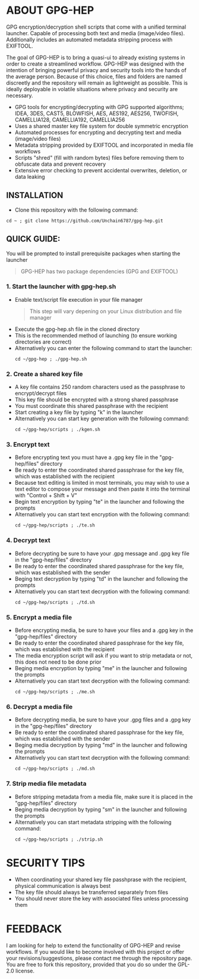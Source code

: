 # ABOUT GPG-HEP
GPG encryption/decryption shell scripts that come with a unified terminal launcher. Capable of processing both text and media (image/video files). Additionally includes an automated metadata stripping process with EXIFTOOL. 

The goal of GPG-HEP is to bring a quasi-ui to already existing systems in order to create a streamlined workflow. GPG-HEP was designed with the intention of bringing powerful privacy and security tools into the hands of the average person. Because of this choice, files and folders are named discreetly and the repository will remain as lightweight as possible. This is ideally deployable in volatile situations where privacy and security are necessary.

- GPG tools for encrypting/decrypting with GPG supported algorithms; IDEA, 3DES, CAST5, BLOWFISH, AES, AES192, AES256, TWOFISH, CAMELLIA128, CAMELLIA192, CAMELLIA256
- Uses a shared master key file system for double symmetric encryption
- Automated processes for encrypting and decrypting text and media (image/video files)
- Metadata stripping provided by EXIFTOOL and incorporated in media file workflows
- Scripts "shred" (fill with random bytes) files before removing them to obfuscate data and prevent recovery
- Extensive error checking to prevent accidental overwrites, deletion, or data leaking

## INSTALLATION
- Clone this repository with the following command:
 ```
 cd ~ ; git clone https://github.com/Unchain6787/gpg-hep.git
 ```
## QUICK GUIDE:
You will be prompted to install prerequisite packages when starting the launcher
> GPG-HEP has two package dependencies (GPG and EXIFTOOL)
### 1. Start the launcher with gpg-hep.sh
 - Enable text/script file execution in your file manager
   > This step will vary depening on your Linux distribution and file manager
 - Execute the gpg-hep.sh file in the cloned directory
 - This is the recommended method of launching (to ensure working directories are correct)
 - Alternatively you can enter the following command to start the launcher:
   ```
   cd ~/gpg-hep ; ./gpg-hep.sh
   ```
### 2. Create a shared key file
 - A key file contains 250 random characters used as the passphrase to encrypt/decrypt files
 - This key file should be encrypted with a strong shared passphrase
 - You must coordinate this shared passphrase with the recipient
 - Start creating a key file by typing "k" in the launcher
 - Alternatively you can start key generation with the following command:
   ```
   cd ~/gpg-hep/scripts ; ./kgen.sh
   ```
### 3. Encrypt text
 - Before encrypting text you must have a .gpg key file in the "gpg-hep/files" directory
 - Be ready to enter the coordinated shared passphrase for the key file, which was established with the recipient
 - Because text editing is limited in most terminals, you may wish to use a text editor to compose your message and then paste it into the terminal with "Control + Shift + V"
 - Begin text encryption by typing "te" in the launcher and following the prompts
 - Alternatively you can start text encryption with the following command:
   ```
   cd ~/gpg-hep/scripts ; ./te.sh
   ```
### 4. Decrypt text
 - Before decrypting be sure to have your .gpg message and .gpg key file in the "gpg-hep/files" directory
 - Be ready to enter the coordinated shared passphrase for the key file, which was established with the sender
 - Beging text decryption by typing "td" in the launcher and following the prompts
 - Alternatively you can start text decryption with the following command:
   ```
   cd ~/gpg-hep/scripts ; ./td.sh
   ```
### 5. Encrypt a media file
 - Before encrypting media, be sure to have your files and a .gpg key in the "gpg-hep/files" directory
 - Be ready to enter the coordinated shared passphrase for the key file, which was established with the recipient
 - The media encryption script will ask if you want to strip metadata or not, this does not need to be done prior
 - Beging media encryption by typing "me" in the launcher and following the prompts
 - Alternatively you can start text decryption with the following command:
   ```
   cd ~/gpg-hep/scripts ; ./me.sh
   ```
### 6. Decrypt a media file
 - Before decrypting media, be sure to have your .gpg files and a .gpg key in the "gpg-hep/files" directory
 - Be ready to enter the coordinated shared passphrase for the key file, which was established with the sender
 - Beging media decryption by typing "md" in the launcher and following the prompts
 - Alternatively you can start text decryption with the following command:
   ```
   cd ~/gpg-hep/scripts ; ./md.sh
   ```
### 7. Strip media file metadata
 - Before stripping metadata from a media file, make sure it is placed in the "gpg-hep/files" directory
 - Beging media decryption by typing "sm" in the launcher and following the prompts
 - Alternatively you can start metadata stripping with the following command:
   ```
   cd ~/gpg-hep/scripts ; ./strip.sh
   ```
# SECURITY TIPS
 - When coordinating your shared key file passhprase with the recipient, physical communication is always best
 - The key file should always be transferred separately from files
 - You should never store the key with associated files unless processing them

# FEEDBACK
I am looking for help to extend the functionality of GPG-HEP and revise workflows. If you would like to become involved with this project or offer your revisions/suggestions, please contact me through the repository page. You are free to fork this repository, provided that you do so under the GPL-2.0 license.
